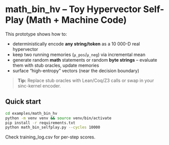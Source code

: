 # math_bin_hv – Toy Hypervector Self-Play (Math + Machine Code)

This prototype shows how to:
- deterministically encode **any string/token** as a 10 000-D real hypervector
- keep two running memories (`μ_pos`/`μ_neg`) via incremental mean
- generate random **math** statements or random **byte strings**
  – evaluate them with stub oracles, update memories
- surface “high-entropy” vectors (near the decision boundary)

> **Tip:** Replace stub oracles with Lean/Coq/Z3 calls or swap in your sinc-kernel encoder.

## Quick start

```bash
cd examples/math_bin_hv
python -m venv venv && source venv/bin/activate
pip install -r requirements.txt
python math_bin_selfplay.py --cycles 10000
```

Check training_log.csv for per-step scores.
